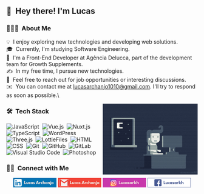 ## 👋 &nbsp;Hey there! I'm Lucas

### 👨🏻‍💻 &nbsp;About Me

💡 &nbsp;I enjoy exploring new technologies and developing web solutions.\
🎓 &nbsp;Currently, I'm studying Software Engineering.\
💼 &nbsp;I'm a Front-End Developer at Agência Delucca, part of the development team for Growth Supplements.\
✍️ &nbsp;In my free time, I pursue new technologies.\
💬 &nbsp;Feel free to reach out for job opportunities or interesting discussions.\
✉️ &nbsp;You can contact me at lucasarchanjo1010@gmail.com. I'll try to respond as soon as possible.\

<img alt="Night Coding" src="https://github.com/Lucasarkh/Lucasarkh/blob/main/assets/img/coding.gif" width="250" align="right"/>

### 🛠 &nbsp;Tech Stack

![JavaScript](https://img.shields.io/badge/-JavaScript-05122A?style=flat&logo=javascript)&nbsp;
![Vue.js](https://img.shields.io/badge/-Vue.js-05122A?style=flat&logo=vue.js)&nbsp;
![Nuxt.js](https://img.shields.io/badge/-Nuxt.js-05122A?style=flat&logo=nuxt.js)&nbsp;
![TypeScript](https://img.shields.io/badge/-TypeScript-05122A?style=flat&logo=typescript)&nbsp;
![WordPress](https://img.shields.io/badge/-WordPress-05122A?style=flat&logo=wordpress)&nbsp;
![Three.js](https://img.shields.io/badge/-Three.js-05122A?style=flat&logo=three.js)&nbsp;
![LottieFiles](https://img.shields.io/badge/-LottieFiles-05122A?style=flat&logo=lottiefiles)&nbsp;
![HTML](https://img.shields.io/badge/-HTML-05122A?style=flat&logo=html5)&nbsp;
![CSS](https://img.shields.io/badge/-CSS-05122A?style=flat&logo=css3&logoColor=1572B6)&nbsp;
![Git](https://img.shields.io/badge/-Git-05122A?style=flat&logo=git)&nbsp;
![GitHub](https://img.shields.io/badge/-GitHub-05122A?style=flat&logo=github)&nbsp;
![GitLab](https://img.shields.io/badge/-GitLab-05122A?style=flat&logo=gitlab)&nbsp;
![Visual Studio Code](https://img.shields.io/badge/-Visual%20Studio%20Code-05122A?style=flat&logo=visual-studio-code&logoColor=007ACC)&nbsp;
![Photoshop](https://img.shields.io/badge/-Photoshop-05122A?style=flat&logo=adobe-photoshop)&nbsp;

### 🤝🏻 &nbsp;Connect with Me

<p align="center">
<a href="https://linkedin.com/in/lucasarkh"><img src="https://github.com/Lucasarkh/Lucasarkh/blob/main/assets/img/linkedin_img.png" height="25"/></a>
<a href="mailto:lucasarchanjo1010@gmail.com"><img src="https://github.com/Lucasarkh/Lucasarkh/blob/main/assets/img/gmail_img.png" height="25"/></a>
<a href="https://instagram.com/lucasarkh"><img src="https://github.com/Lucasarkh/Lucasarkh/blob/main/assets/img/instagram_img.png" height="25"/></a>
<a href="https://facebook.com/lucas.arkh"><img src="https://github.com/Lucasarkh/Lucasarkh/blob/main/assets/img/facebook_img.png" height="25"/></a>
</p>
